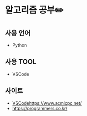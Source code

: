 # 알고리즘 공부✏️

## 사용 언어
- Python

## 사용 TOOL
- VSCode

## 사이트
- [VSCode](https://www.acmicpc.net/)https://www.acmicpc.net/
- https://programmers.co.kr/
